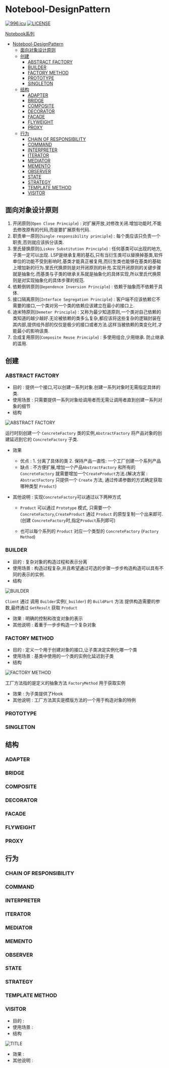 # Notebool-DesignPattern

[![996.icu](https://img.shields.io/badge/link-996.icu-red.svg)](https://996.icu) [![LICENSE](https://img.shields.io/badge/license-Anti%20996-blue.svg)](https://github.com/996icu/996.ICU/blob/master/LICENSE)

[Notebook系列](https://github.com/dp9u0/Notebook)

* [Notebool-DesignPattern](#notebool-designpattern)
  * [面向对象设计原则](#%E9%9D%A2%E5%90%91%E5%AF%B9%E8%B1%A1%E8%AE%BE%E8%AE%A1%E5%8E%9F%E5%88%99)
  * [创建](#%E5%88%9B%E5%BB%BA)
    * [ABSTRACT FACTORY](#abstract-factory)
    * [BUILDER](#builder)
    * [FACTORY METHOD](#factory-method)
    * [PROTOTYPE](#prototype)
    * [SINGLETON](#singleton)
  * [结构](#%E7%BB%93%E6%9E%84)
    * [ADAPTER](#adapter)
    * [BRIDGE](#bridge)
    * [COMPOSITE](#composite)
    * [DECORATOR](#decorator)
    * [FACADE](#facade)
    * [FLYWEIGHT](#flyweight)
    * [PROXY](#proxy)
  * [行为](#%E8%A1%8C%E4%B8%BA)
    * [CHAIN OF RESPONSIBILITY](#chain-of-responsibility)
    * [COMMAND](#command)
    * [INTERPRETER](#interpreter)
    * [ITERATOR](#iterator)
    * [MEDIATOR](#mediator)
    * [MEMENTO](#memento)
    * [OBSERVER](#observer)
    * [STATE](#state)
    * [STRATEGY](#strategy)
    * [TEMPLATE METHOD](#template-method)
    * [VISITOR](#visitor)

## 面向对象设计原则

1. 开闭原则(`Open Close Principle`) : 对扩展开放,对修改关闭.增加功能时,不能去修改原有的代码,而是要扩展原有代码.
2. 职责单一原则(`Single responsibility principle`) : 每个类应该只负责一个职责,否则就应该拆分该类.
3. 里氏替换原则(`Liskov Substitution Principle`) : 任何基类可以出现的地方,子类一定可以出现. LSP是继承复用的基石,只有当衍生类可以替换掉基类,软件单位的功能不受到影响时,基类才能真正被复用,而衍生类也能够在基类的基础上增加新的行为.里氏代换原则是对开闭原则的补充.实现开闭原则的关键步骤就是抽象化.而基类与子类的继承关系就是抽象化的具体实现,所以里氏代换原则是对实现抽象化的具体步骤的规范.
4. 依赖倒转原则(`Dependence Inversion Principle`) : 依赖于抽象而不依赖于具体.
5. 接口隔离原则(`Interface Segregation Principle`) : 客户端不应该依赖它不需要的接口,一个类对另一个类的依赖应该建立在最小的接口上.
6. 迪米特原则(`Demeter Principle`) : 又称为最少知道原则,一个类对自己依赖的类知道的越少越好.无论被依赖的类多么复杂,都应该将这些复杂的逻辑封装在其内部,提供给外部的仅仅是极少的接口或者方法.这样当被依赖的类变化时,才能最小的影响该类.
7. 合成复用原则(`Composite Reuse Principle`) : 多使用组合,少用继承. 防止继承的滥用.

## 创建

### ABSTRACT FACTORY

* 目的 : 提供一个接口,可以创建一系列对象.创建一系列对象时无需指定具体的类.
* 使用场景 : 只需要提供一系列对象给调用者而无需让调用者直到创建一系列对象的细节
* 结构
  
![ABSTRACT FACTORY](./img/abstract-factory.png)

运行时刻创建一个 `ConcreteFactory` 类的实例,`AbstractFactory` 将产品对象的创建延迟到它的 `ConcreteFactory` 子类.

* 效果

  * 优点 : 1. 分离了具体的类 2. 保持产品一直性: 一个工厂创建一个系列产品
  * 缺点 : 不方便扩展,增加一个产品`AbstractFactory` 和所有的`ConcreteFactory` 就需要增加一个`CreateProduct`方法.(解决方案 : `AbstractFactory` 只提供一个 `Create` 方法, 通过传递参数的方式确定获取哪种类型 `Product`)

* 其他说明 : 实现`ConcreteFactory`可以通过以下两种方式

  * `Product` 可以通过 `Prototype` 模式, 只需要一个`ConcreteFactory`,`CreateProduct` 通过 `Product` 的原型复制一个出来即可.(创建 `ConcreteFactory`时,指定`Product`系列即可)

  * 也可以每个系列的 `Product` 对应一个类型的 `ConcreteFactory` (`Factory Method`)

### BUILDER

* 目的 : 复杂对象的构造过程和表示分离
* 使用场景 : 构造过程复杂,并且希望通过可选的步骤一步步构造构造可以具有不同的表示的实例.
* 结构

![BUILDER](./img/builder.png)

`Client` 通过 调用 `Builder`实例(`_builder`) 的 `BuildPart` 方法 提供构造需要的参数,最终通过 `GetResult` 获取 `Product`

* 效果 : 明确的控制和改变对象的表示
* 其他说明 : 着重于一步步构造一个复杂对象

### FACTORY METHOD

* 目的 : 定义一个用于创建对象的接口,让子类决定实例化哪一个类
* 使用场景 : 基类中使用的一个类的实例化延迟到子类
* 结构

![FACTORY METHOD](./img/factory-method.png)

工厂方法指的是定义的抽象方法 `FactoryMethod` 用于获取实例

* 效果 : 为子类提供了Hook
* 其他说明 : 工厂方法其实是模版方法的一个用于构造对象的特例

### PROTOTYPE

### SINGLETON

## 结构

### ADAPTER

### BRIDGE

### COMPOSITE

### DECORATOR

### FACADE

### FLYWEIGHT

### PROXY

## 行为

### CHAIN OF RESPONSIBILITY

### COMMAND

### INTERPRETER

### ITERATOR

### MEDIATOR

### MEMENTO

### OBSERVER

### STATE

### STRATEGY

### TEMPLATE METHOD

### VISITOR

* 目的 :
* 使用场景 :
* 结构

![TITLE](./img/image.png)

* 效果 :
* 其他说明 :
